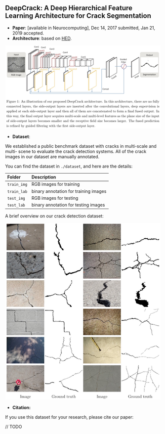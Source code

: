 ## DeepCrack: A Deep Hierarchical Feature Learning Architecture for Crack Segmentation

 - **Paper**: [available in Neurocomputing], Dec 14, 2017 submitted, Jan 21, 2019 accepted.
 - **Architecture**: based on [HED](https://arxiv.org/abs/1504.06375).

![](./figures/architecture.jpg)

 - **Dataset**:

We established a public benchmark dataset with cracks in multi-scale and multi- scene to evaluate the crack detection systems. All of the crack images in our dataset are manually annotated.

You can find the dataset in `./dataset`, and here are the details:

|Folder|Description|
|:----|:-----|
|`train_img`|RGB images for training|
|`train_lab`|binary annotation for training images|
|`test_img`|RGB images for testing|
|`test_lab`|binary annotation for testing images|

A brief overview on our crack detection dataset:

![](./figures/dataset-overview.jpg)

 - **Citation:**

If you use this dataset for your research, please cite our paper:


// TODO
